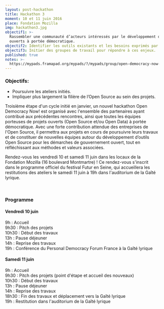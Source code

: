 ```yaml
---
layout: post-hackathon
title: Hackathon 3
moment: 10 et 11 juin 2016
place: Fondation Mozilla
img: hackathon3.jpg
objectif1: >-
  Rassembler une communauté d’acteurs intéressés par le développement de projets
  ouverts à portée démocratique.
objectif2: Identifier les outils existants et les besoins exprimés par les citoyens.
objectif3: Initier des groupes de travail pour répondre à ces enjeux.
published: true
notes: >-
  https://mypads.framapad.org/mypads/?/mypads/group/open-democracy-now-z42av7kt/pad/view/osp-8o1227qj
---
```


### Objectifs:

- Poursuivre les ateliers initiés.
- Impliquer plus largement la filière de l’Open Source au sein des projets.

Troisième étape d'un cycle initié en janvier, un nouvel hackathon Open Democracy Now! est organisé avec l'ensemble des partenaires ayant contribué aux précédentes rencontres, ainsi que toutes les équipes porteuses de projets ouverts (Open Source et/ou Open Data) à portée démocratique. Avec une forte contribution attendue des entreprises de l'Open Source, il permettra aux projets en cours de poursuivre leurs travaux et de constituer de nouvelles équipes autour du développement d’outils Open Source pour les démarches de gouvernement ouvert, tout en réfléchissant aux méthodes et valeurs associées. <br>

 
Rendez-vous les vendredi 10 et samedi 11 juin dans les locaux de la Fondation Mozilla (16 boulevard Montmartre) !  Ce rendez-vous s'inscrit dans le programme officiel du festival Futur en Seine, qui accueillera les restitutions des ateliers le samedi 11 juin à 19h dans l'auditorium de la Gaîté lyrique. 

<br>

### Programme

#### Vendredi 10 juin

9h : Accueil <br>
9h30 : Pitch des projets <br>
10h30 : Début des travaux <br>
13h : Pause déjeuner <br>
14h : Reprise des travaux <br>
19h : Conférence du Personal Democracy Forum France à la Gaîté lyrique   


#### Samedi 11 juin

9h : Accueil  <br>
9h30 : Pitch des projets (point d'étape et accueil des nouveaux) <br>
10h30 : Début des travaux <br>
13h : Pause déjeuner <br>
14h : Reprise des travaux <br>
18h30 : Fin des travaux et déplacement vers la Gaîté lyrique <br>
19h : Restitution dans l'auditorium de la Gaîté lyrique
